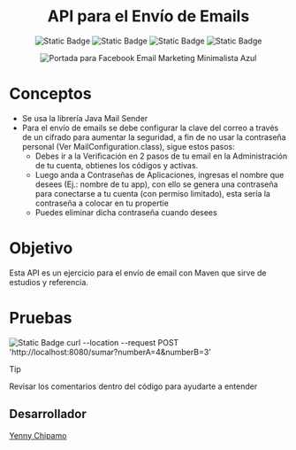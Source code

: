 <div align = "center"> 
  
  <h1 align = "center">API para el Envío de Emails</h1>

  ![Static Badge](https://img.shields.io/badge/Version-1.0-cyan)
  ![Static Badge](https://img.shields.io/badge/Lenguaje-Java%2017-yellow)
  ![Static Badge](https://img.shields.io/badge/Spring%20Boot-3.3.1-fuchsia)
  ![Static Badge](https://img.shields.io/badge/MAVEN-green)

  ![Portada para Facebook Email Marketing Minimalista  Azul](https://github.com/user-attachments/assets/fe430fd6-402b-4550-a689-7167ae5b9598)
  
</div>

# Conceptos

* Se usa la librería Java Mail Sender
* Para el envío de emails se debe configurar la clave del correo a través de un cifrado para aumentar la seguridad, a fin de no usar la contraseña personal (Ver MailConfiguration.class), sigue estos pasos:
  * Debes ir a la Verificación en 2 pasos de tu email en la Administración de tu cuenta, obtienes los códigos y activas.
  * Luego anda a Contraseñas de Aplicaciones, ingresas el nombre que desees (Ej.: nombre de tu app), con ello se genera una contraseña para conectarse a tu cuenta (con permiso limitado), esta sería la contraseña a colocar en tu propertie
  * Puedes eliminar dicha contraseña cuando desees

# Objetivo
Esta API es un ejercicio para el envío de email con Maven que sirve de estudios y referencia.

# Pruebas

![Static Badge](https://img.shields.io/badge/Postman-curl-orange?link=curl%20--location%20--request%20POST%20'http%3A%2F%2Flocalhost%3A8080%2Fsumar%3FnumberA%3D4%26numberB%3D3') 
curl --location --request POST 'http://localhost:8080/sumar?numberA=4&numberB=3'


>[!TIP]
>
> Revisar los comentarios dentro del código para ayudarte a entender
>

## Desarrollador

[Yenny Chipamo](https://www.linkedin.com/in/yenny-chipamo/)
